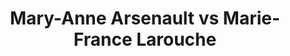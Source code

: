 ---
title: Mary-Anne Arsenault vs Marie-France Larouche
player1:
  name: Arsenault, Mary-Anne
  percent: 82
  wins: 4
  losses: 1
player2:
  name: Larouche, Marie-France
  percent: 68
  wins: 1
  losses: 4
games:
- player1:
    team: CA
    position: Second
    percent: 81
    win: 0
    loss: 1
  player2:
    team: QC
    position: Second
    percent: 73
    win: 1
    loss: 0
  event: Hearts
  year: 2000
  draw: Round Robin(10)
  score: QC 8 - CA 7
- player1:
    team: NS
    position: Second
    percent: 78
    win: 1
    loss: 0
  player2:
    team: QC
    position: Fourth
    percent: 66
    win: 0
    loss: 1
  event: Hearts
  year: 2001
  draw: Round Robin(5)
  score: NS 9 - QC 4
- player1:
    team: CA
    position: Second
    percent: 89
    win: 1
    loss: 0
  player2:
    team: QC
    position: Fourth
    percent: 61
    win: 0
    loss: 1
  event: Hearts
  year: 2004
  draw: Round Robin(17)
  score: QC 3 - CA 9
- player1:
    team: CA
    position: Second
    percent: 79
    win: 1
    loss: 0
  player2:
    team: QC
    position: Fourth
    percent: 79
    win: 0
    loss: 1
  event: Hearts
  year: 2004
  draw: Final(22)
  score: QC 4 - CA 7
- player1:
    team: NS
    position: Fourth
    percent: 84
    win: 1
    loss: 0
  player2:
    team: QC
    position: Fourth
    percent: 61
    win: 0
    loss: 1
  event: Hearts
  year: 2008
  draw: Round Robin(14)
  score: QC 6 - NS 9
- player1:
    team: JON
    position: Second
    percent: 79
    win: 1
    loss: 0
  player2:
    team: LAR
    position: Fourth
    percent: 71
    win: 0
    loss: 1
  event: Trials (Women)
  year: 2001
  draw: Round Robin(9)
  score: LAR 4 - JON 5
- player1:
    team: CJO
    position: Second
    percent: 81
    win: 1
    loss: 0
  player2:
    team: LAR
    position: Fourth
    percent: 74
    win: 0
    loss: 1
  event: Trials (Women)
  year: 2005
  draw: Round Robin(3)
  score: CJO 11 - LAR 7
---